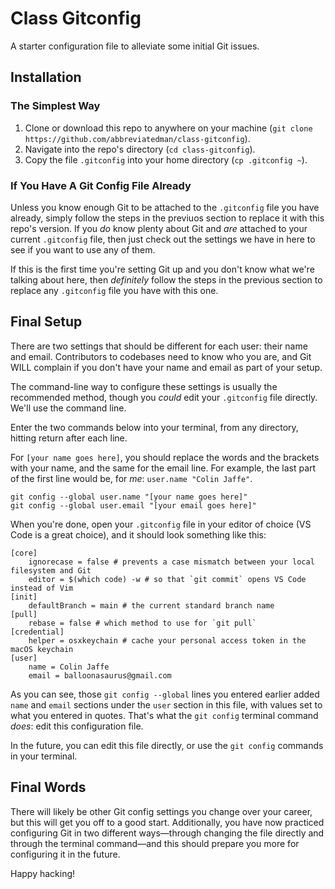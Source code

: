 # Class Gitconfig

A starter configuration file to alleviate some initial Git issues.

## Installation

### The Simplest Way

1. Clone or download this repo to anywhere on your machine (`git clone https://github.com/abbreviatedman/class-gitconfig`).
2. Navigate into the repo's directory (`cd class-gitconfig`). 
2. Copy the file `.gitconfig` into your home directory (`cp .gitconfig ~`).

### If You Have A Git Config File Already

Unless you know enough Git to be attached to the `.gitconfig` file you have already, simply follow the steps in the previuos section to replace it with this repo's version. If you _do_ know plenty about Git and _are_ attached to your current `.gitconfig` file, then just check out the settings we have in here to see if you want to use any of them.

If this is the first time you're setting Git up and you don't know what we're talking about here, then _definitely_ follow the steps in the previous section to replace any `.gitconfig` file you have with this one.

## Final Setup

There are two settings that should be different for each user: their name and email. Contributors to codebases need to know who you are, and Git WILL complain if you don't have your name and email as part of your setup.

The command-line way to configure these settings is usually the recommended method, though you _could_ edit your `.gitconfig` file directly. We'll use the command line.

Enter the two commands below into your terminal, from any directory, hitting return after each line.

For `[your name goes here]`, you should replace the words and the brackets with your name, and the same for the email line. For example, the last part of the first line would be, for _me_: `user.name "Colin Jaffe"`.

```
git config --global user.name "[your name goes here]"
git config --global user.email "[your email goes here]"
```

When you're done, open your `.gitconfig` file in your editor of choice (VS Code is a great choice), and it should look something like this:

```git-config
[core]
	ignorecase = false # prevents a case mismatch between your local filesystem and Git
	editor = $(which code) -w # so that `git commit` opens VS Code instead of Vim
[init]
	defaultBranch = main # the current standard branch name
[pull]
	rebase = false # which method to use for `git pull`
[credential]
	helper = osxkeychain # cache your personal access token in the macOS keychain
[user]
	name = Colin Jaffe
	email = balloonasaurus@gmail.com
```

As you can see, those `git config --global` lines you entered earlier added `name` and `email` sections under the `user` section in this file, with values set to what you entered in quotes. That's what the `git config` terminal command _does_: edit this configuration file.

In the future, you can edit this file directly, or use the `git config` commands in your terminal.

## Final Words

There will likely be other Git config settings you change over your career, but this will get you off to a good start. Additionally, you have now practiced configuring Git in two different ways—through changing the file directly and through the terminal command—and this should prepare you more for configuring it in the future.

Happy hacking!
